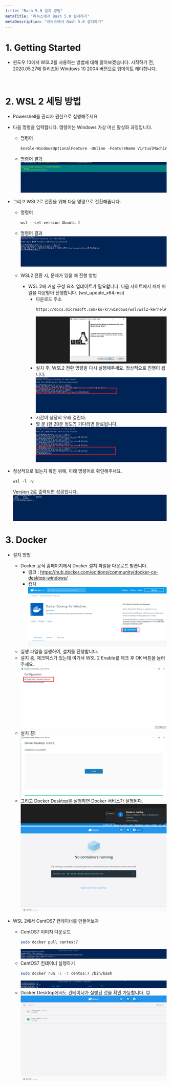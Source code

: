 ```yaml
---
title: "Bash 5.0 설치 방법"
metaTitle: "리눅스에서 Bash 5.0 설치하기"
metaDescription: "리눅스에서 Bash 5.0 설치하기"
---
```


# 1. Getting Started
- 윈도우 10에서 WSL2를 사용하는 방법에 대해 알아보겠습니다. 시작하기 전, 2020.05.27에 릴리즈된 Windows 10 2004 버전으로 업데이트 해야합니다.

<br/>

# 2. WSL 2 세팅 방법
- Powershell을 관리자 권한으로 실행해주세요
- 다음 명령을 입력합니다. 명령어는 Windows 가상 머신 활성화 과정입니다.
  - 명령어
    ``` powershell
    Enable-WindowsOptionalFeature -Online -FeatureName VirtualMachinePlatform
    ```
  - 명령어 결과
    ![ex_screenshot](./assets//wsl2_configure1.png)

- 그리고 WSL2로 전환을 위해 다음 명령으로 전환해줍니다.
  - 명령어
    ``` powershell
    wsl --set-version Ubuntu 2
    ```
  - 명령어 결과
    ![ex_screenshot](./assets//wsl2_configure2.png)
    
  - WSL2 전환 시, 문제가 있을 때 진행 방법
    - WSL 2에 커널 구성 요소 업데이트가 필요합니다. 다음 사이트에서 패치 파일을 다운받아 진행합니다. (wsl_update_x64.msi)  
      - 다운로드 주소
        ``` bash
        https://docs.microsoft.com/ko-kr/windows/wsl/wsl2-kernel#download-the-linux-kernel-update-package
        ```
        ![ex_screenshot](./assets//wsl2_configure3.png)
      - 설치 후, WSL2 전환 명령을 다시 실행해주세요. 정상적으로 진행이 됩니다.
        ![ex_screenshot](./assets//wsl2_configure4.png)
      - 시간이 상당히 오래 걸린다.
      - 몇 분 (한 20분 정도?) 기다리면 완료됩니다.
        ![ex_screenshot](./assets//wsl2_configure5.png)

- 정상적으로 됬는지 확인 위해, 아래 명령어로 확인해주세요.
  ``` powershell
  wsl -l -v
  ```
  Version 2로 출력되면 성공입니다.
  ![ex_screenshot](./assets//wsl2_configure6.png)

# 3. Docker
- 설치 방법
    - Docker 공식 홈페이지에서 Docker 설치 파일을 다운로드 받습니다.
        - 링크 : https://hub.docker.com/editions/community/docker-ce-desktop-windows/
        - 캡처
        ![ex_screenshot](./assets//wsl2_configure8.png)
    - 실행 파일을 실행하여, 설치를 진행합니다.
    - 설치 중, 체크박스가 있는데 여기서 WSL 2 Enable를 체크 후 OK 버튼을 눌러주세요.
    ![ex_screenshot](./assets//wsl2_configure9.png)
    - 설치 끝!
    ![ex_screenshot](./assets//wsl2_configure10.png)
    - 그리고 Docker Desktop을 실행하면 Docker 서비스가 실행된다.
    ![ex_screenshot](./assets//wsl2_configure11.png)
    ![ex_screenshot](./assets//wsl2_configure12.png)

- WSL 2에서 CentOS7 컨테이너를 만들어보자
    - CentOS7 이미지 다운로드
        ``` bash
        sudo docker pull centos:7
        ```
        ![ex_screenshot](./assets//wsl2_configure13.png)
    - CentOS7 컨테이너 실행하기
        ``` bash
        sudo docker run -i -t centos:7 /bin/bash
        ```
        ![ex_screenshot](./assets//wsl2_configure14.png)
    - Docker Desktop에서도 컨테이너가 실행된 것을 확인 가능합니다. 😊
    ![ex_screenshot](./assets//wsl2_configure15.png)